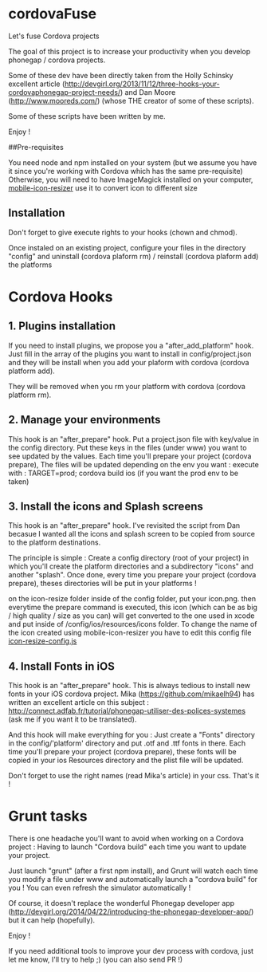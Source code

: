 cordovaFuse
===========

Let's fuse Cordova projects

The goal of this project is to increase your productivity when you develop phonegap / cordova projects.

Some of these dev have been directly taken from the Holly Schinsky excellent article (http://devgirl.org/2013/11/12/three-hooks-your-cordovaphonegap-project-needs/) and 
Dan Moore (http://www.mooreds.com/) (whose THE creator of some of these scripts).

Some of these scripts have been written by me.

Enjoy !

##Pre-requisites

You need node and npm installed on your system (but we assume you have it since you're working with Cordova which has the same pre-requisite)
Otherwise, you will need to have ImageMagick installed on your computer, [mobile-icon-resizer](https://github.com/muzzley/mobile-icon-resizer) use it to convert icon to different size

## Installation

Don't forget to give execute rights to your hooks (chown and chmod).

Once instaled on an existing project, configure your files in the directory "config" and uninstall (cordova plaform rm) / reinstall (cordova plaform add) the platforms 
# Cordova Hooks
## 1. Plugins installation
If you need to install plugins, we propose you a "after_add_platform" hook. Just fill in the array of the plugins you want to install in config/project.json and 
they will be install when you add your plaform with cordova (cordova platform add).

They will be removed when you rm your platform with cordova (cordova platform rm).

## 2. Manage your environments
This hook is an "after_prepare" hook.
Put a project.json file with key/value in the config directory. Put these keys in the files (under www) you want to see updated by the values.
Each time you'll prepare your project (cordova prepare), The files will be updated depending on the env you want :
execute with : TARGET=prod; cordova build ios (if you want the prod env to be taken)
 
## 3. Install the icons and Splash screens
This hook is an "after_prepare" hook.
I've revisited the script from Dan becasue I wanted all the icons and splash screen to be copied from source to the platform destinations.

The principle is simple : Create a config directory (root of your project) in which you'll create the platform directories and a subdirectory "icons" and another "splash".
Once done, every time you prepare your project (cordova prepare), theses directories will be put in your platforms !

on the icon-resize folder inside of the config folder, put your icon.png. then everytime the prepare command is executed, this icon (which can be as big / high quality / size as you can) will get converted to the one used in xcode and put inside of /config/ios/resources/icons folder. To change the name of the icon created using mobile-icon-resizer you have to edit this config file [icon-resize-config.js](https://github.com/AdFabConnect/cordovaFuse/blob/master/config/icon-resize/icon-resize-config.js)

## 4. Install Fonts in iOS
This hook is an "after_prepare" hook.
This is always tedious to install new fonts in your iOS cordova project. Mika (https://github.com/mikaelh94) has written an excellent article on this subject :
http://connect.adfab.fr/tutorial/phonegap-utiliser-des-polices-systemes (ask me if you want it to be translated).

And this hook will make everything for you : Just create a "Fonts" directory in the config/'platform' directory and put .otf and .ttf fonts in there.
Each time you'll prepare your project (cordova prepare), these fonts will be copied in your ios Resources directory and the plist file will be updated.

Don't forget to use the right names (read Mika's article) in your css. That's it !

# Grunt tasks
There is one headache you'll want to avoid when working on a Cordova project : Having to launch "Cordova build" each time you want to update your project.

Just launch "grunt" (after a first npm install), and Grunt will watch each time you modify a file under www and automatically launch a "cordova build" for you !
You can even refresh the simulator automatically !

Of course, it doesn't replace the wonderful Phonegap developer app (http://devgirl.org/2014/04/22/introducing-the-phonegap-developer-app/) but it can help (hopefully).

Enjoy !

If you need additional tools to improve your dev process with cordova, just let me know, I'll try to help ;) (you can also send PR !)

